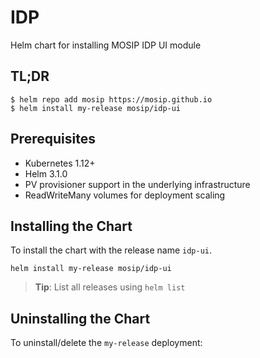# IDP

Helm chart for installing MOSIP IDP UI module

## TL;DR

```console
$ helm repo add mosip https://mosip.github.io
$ helm install my-release mosip/idp-ui
```

## Prerequisites

- Kubernetes 1.12+
- Helm 3.1.0
- PV provisioner support in the underlying infrastructure
- ReadWriteMany volumes for deployment scaling

## Installing the Chart

To install the chart with the release name `idp-ui`.

```console
helm install my-release mosip/idp-ui
```

> **Tip**: List all releases using `helm list`

## Uninstalling the Chart

To uninstall/delete the `my-release` deployment:


